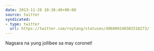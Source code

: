 ```yaml
---
date: 2013-11-28 10:38:40+00:00
source: twitter
syndicated:
- type: twitter
  url: https://twitter.com/roytang/statuses/406009240302518273/
---
```


Nagsara na yung jollibee sa may coronet!